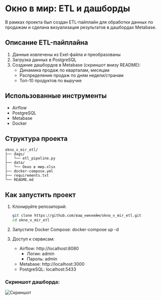 # Окно в мир: ETL и дашборды
В рамках проекта был создан ETL-пайплайн для обработки данных по продажам и сделана визуализация результатов в дашбордах Metabase.

## Описание ETL-пайплайна
1. Данные извлечены из Exel-файла и преобразованы
2. Загрузка данных в PostgreSQL
3. Создание дашбордов в Metabase (скриншот внизу README):
   - Динамика продаж по кварталам, месяцам
   - Распределение продаж по дням недели/странам
   - Топ-10 продуктов по выручке

## Использованные инструменты
- Airflow
- PostgreSQL
- Metabase
- Docker

## Структура проекта

    okno_v_mir_etl/
    ├── dags/
    │   └── etl_pipeline.py
    ├── data/
    │   └── Окно в мир.xlsx
    ├── docker-compose.yml
    ├── requirements.txt
    └── README.md

## Как запустить проект

1. Клонируйте репозиторий:
   ```bash
   git clone https://github.com/ваш_никнейм/okno_v_mir_etl.git
   cd okno_v_mir_etl

2. Запустите Docker Compose:
   docker-compose up -d

3. Доступ к сервисам:
   - Airflow: http://localhost:8080
      - Логин: admin
      - Пароль: admin  
   - Metabase: http://localhost:3000
   - PostgreSQL: localhost:5433



### Скриншот дашборда:
![Скриншот](screenshots/2025-10-22_07-54-42%20%281%29.jpeg)
